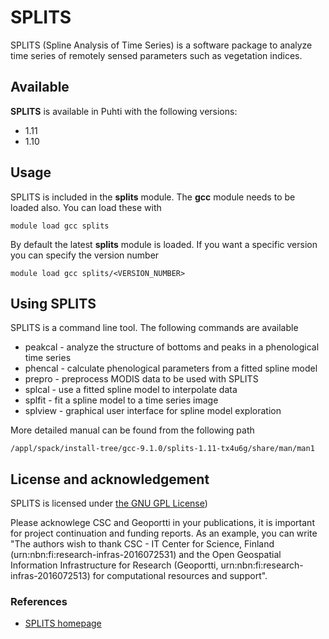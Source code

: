 # SPLITS

SPLITS (Spline Analysis of Time Series) is a software package to analyze time series of remotely sensed parameters such as vegetation indices.

## Available

__SPLITS__ is available in Puhti with the following versions:

* 1.11
* 1.10

## Usage

SPLITS is included in the __splits__ module. The __gcc__ module needs to be loaded also. You can load these with

`module load gcc splits`

By default the latest __splits__ module is loaded. If you want a specific version you can specify the version number

`module load gcc splits/<VERSION_NUMBER>`

## Using SPLITS

SPLITS is a command line tool. The following commands are available  

* peakcal - analyze the structure of bottoms and peaks in a phenological time series
* phencal - calculate phenological parameters from a fitted spline model
* prepro - preprocess MODIS data to be used with SPLITS
* splcal - use a fitted spline model to interpolate data
* splfit - fit a spline model to a time series image
* splview - graphical user interface for spline model exploration

More detailed manual can be found from the following path

`/appl/spack/install-tree/gcc-9.1.0/splits-1.11-tx4u6g/share/man/man1`

## License and acknowledgement

SPLITS is licensed under [the GNU GPL License](https://www.gnu.org/licenses/gpl-3.0.de.html))

Please acknowlege CSC and Geoportti in your publications, it is important for project continuation and funding reports.
As an example, you can write "The authors wish to thank CSC - IT Center for Science, Finland (urn:nbn:fi:research-infras-2016072531) and the Open Geospatial Information Infrastructure for Research (Geoportti, urn:nbn:fi:research-infras-2016072513) for computational resources and support".

### References

* [SPLITS homepage](http://sebastian-mader.net/splits/)

